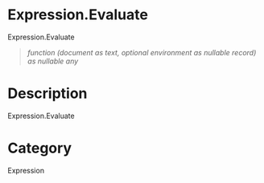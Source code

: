 ﻿# Expression.Evaluate
Expression.Evaluate
> _function (document as text, optional environment as nullable record) as nullable any_
# Description 
Expression.Evaluate
# Category 
Expression
